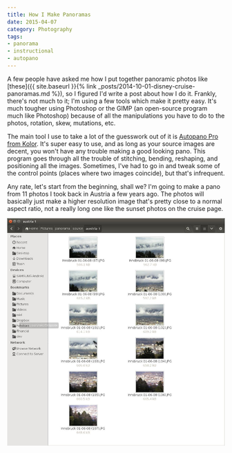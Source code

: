 ```yaml
---
title: How I Make Panoramas
date: 2015-04-07
category: Photography
tags: 
- panorama
- instructional
- autopano
---
```


A few people have asked me how I put together panoramic photos like [these]({{ site.baseurl }}{% link _posts/2014-10-01-disney-cruise-panoramas.md %}), so I figured I'd write a post about
how I do it. Frankly, there's not much to it; I'm using a few tools which make it pretty easy. It's much tougher using
Photoshop or the GIMP (an open-source program much like Photoshop) because of all the manipulations you have to do to
the photos, rotation, skew, mutations, etc.

The main tool I use to take a lot of the guesswork out of it is [Autopano Pro from Kolor](https://www.kolor.com/store/panorama/autopano-pro-4-x.html). It's super easy to
use, and as long as your source images are decent, you won't have any trouble making a good looking pano. This program 
goes through all the trouble of stitching, bending, reshaping, and positioning all the images. Sometimes, I've had to
go in and tweak some of the control points (places where two images coincide), but that's infrequent.

Any rate, let's start from the beginning, shall we? I'm going to make a pano from 11 photos I took back in Austria a few
years ago. The photos will basically just make a higher resolution image that's pretty close to a normal aspect ratio,
not a really long one like the sunset photos on the cruise page.

![Source](/assets/img/posts/how-i-make-panoramas/autopano_source.jpg)


